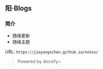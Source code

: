 ## 阳·Blogs

### 简介
- 随缘更新
- 随缘主题

  
 URL: `https://jieyangxchen.github.io/notes/`
  



> Powered by docsify~  